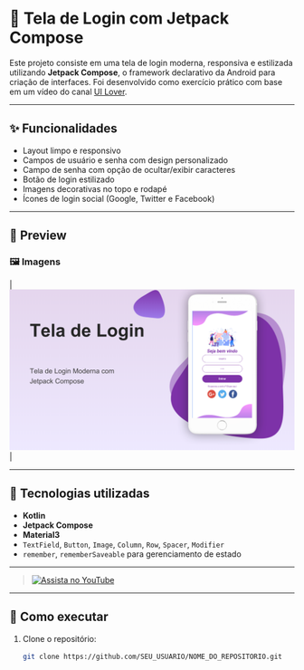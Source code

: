 # 📲 Tela de Login com Jetpack Compose

Este projeto consiste em uma tela de login moderna, responsiva e estilizada utilizando **Jetpack Compose**, o framework declarativo da Android para criação de interfaces. Foi desenvolvido como exercício prático com base em um vídeo do canal [UI Lover](https://www.youtube.com/@UILover).

---

## ✨ Funcionalidades

- Layout limpo e responsivo
- Campos de usuário e senha com design personalizado
- Campo de senha com opção de ocultar/exibir caracteres
- Botão de login estilizado
- Imagens decorativas no topo e rodapé
- Ícones de login social (Google, Twitter e Facebook)

---

## 🎨 Preview

### 🖼️ Imagens
| ![tela1](images/tela_de_login_banner.png) |

---

## 🧰 Tecnologias utilizadas

- **Kotlin**
- **Jetpack Compose**
- **Material3**
- `TextField`, `Button`, `Image`, `Column`, `Row`, `Spacer`, `Modifier`
- `remember`, `rememberSaveable` para gerenciamento de estado

---

> [![Assista no YouTube](https://img.youtube.com/vi/ID_DO_VIDEO/0.jpg)](https://www.youtube.com/watch?v=ID_DO_VIDEO)

---

## 🚀 Como executar

1. Clone o repositório:
   ```bash
   git clone https://github.com/SEU_USUARIO/NOME_DO_REPOSITORIO.git
